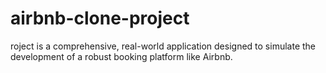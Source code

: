 # airbnb-clone-project
roject is a comprehensive, real-world application designed to simulate the development of a robust booking platform like Airbnb.
